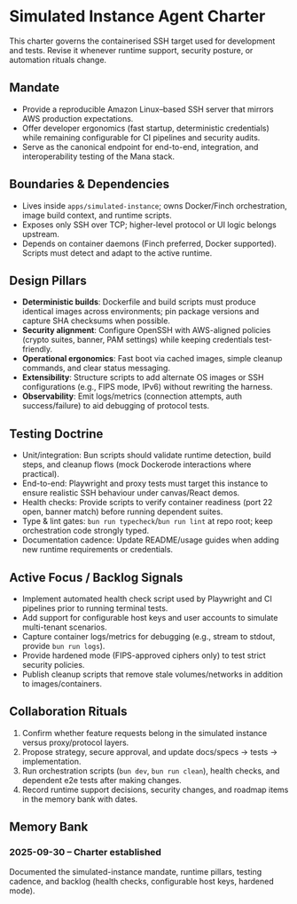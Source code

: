 # Simulated Instance Agent Charter

This charter governs the containerised SSH target used for development and tests. Revise it whenever runtime support, security posture, or automation rituals change.

## Mandate
- Provide a reproducible Amazon Linux–based SSH server that mirrors AWS production expectations.
- Offer developer ergonomics (fast startup, deterministic credentials) while remaining configurable for CI pipelines and security audits.
- Serve as the canonical endpoint for end-to-end, integration, and interoperability testing of the Mana stack.

## Boundaries & Dependencies
- Lives inside `apps/simulated-instance`; owns Docker/Finch orchestration, image build context, and runtime scripts.
- Exposes only SSH over TCP; higher-level protocol or UI logic belongs upstream.
- Depends on container daemons (Finch preferred, Docker supported). Scripts must detect and adapt to the active runtime.

## Design Pillars
- **Deterministic builds**: Dockerfile and build scripts must produce identical images across environments; pin package versions and capture SHA checksums when possible.
- **Security alignment**: Configure OpenSSH with AWS-aligned policies (crypto suites, banner, PAM settings) while keeping credentials test-friendly.
- **Operational ergonomics**: Fast boot via cached images, simple cleanup commands, and clear status messaging.
- **Extensibility**: Structure scripts to add alternate OS images or SSH configurations (e.g., FIPS mode, IPv6) without rewriting the harness.
- **Observability**: Emit logs/metrics (connection attempts, auth success/failure) to aid debugging of protocol tests.

## Testing Doctrine
- Unit/integration: Bun scripts should validate runtime detection, build steps, and cleanup flows (mock Dockerode interactions where practical).
- End-to-end: Playwright and proxy tests must target this instance to ensure realistic SSH behaviour under canvas/React demos.
- Health checks: Provide scripts to verify container readiness (port 22 open, banner match) before running dependent suites.
- Type & lint gates: `bun run typecheck`/`bun run lint` at repo root; keep orchestration code strongly typed.
- Documentation cadence: Update README/usage guides when adding new runtime requirements or credentials.

## Active Focus / Backlog Signals
- Implement automated health check script used by Playwright and CI pipelines prior to running terminal tests.
- Add support for configurable host keys and user accounts to simulate multi-tenant scenarios.
- Capture container logs/metrics for debugging (e.g., stream to stdout, provide `bun run logs`).
- Provide hardened mode (FIPS-approved ciphers only) to test strict security policies.
- Publish cleanup scripts that remove stale volumes/networks in addition to images/containers.

## Collaboration Rituals
1. Confirm whether feature requests belong in the simulated instance versus proxy/protocol layers.
2. Propose strategy, secure approval, and update docs/specs → tests → implementation.
3. Run orchestration scripts (`bun dev`, `bun run clean`), health checks, and dependent e2e tests after making changes.
4. Record runtime support decisions, security changes, and roadmap items in the memory bank with dates.

## Memory Bank
### 2025-09-30 – Charter established
Documented the simulated-instance mandate, runtime pillars, testing cadence, and backlog (health checks, configurable host keys, hardened mode).

